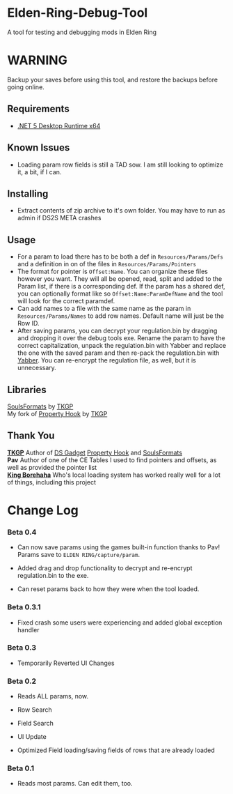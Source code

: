 # Elden-Ring-Debug-Tool
A tool for testing and debugging mods in Elden Ring

 
# WARNING  
Backup your saves before using this tool, and restore the backups before going online.  

## Requirements 
* [.NET 5 Desktop Runtime x64](https://download.visualstudio.microsoft.com/download/pr/b1902c77-e022-4b3e-a01a-e8830df936ff/09d0957435bf8c37eae11b4962d4221b/windowsdesktop-runtime-5.0.15-win-x64.exe)  

## Known Issues
* Loading param row fields is still a TAD sow. I am still looking to optimize it, a bit, if I can.

## Installing  
* Extract contents of zip archive to it's own folder. You may have to run as admin if DS2S META crashes  

## Usage
* For a param to load there has to be both a def in `Resources/Params/Defs` and a definition in on of the files in `Resources/Params/Pointers`  
* The format for pointer is `Offset:Name`. You can organize these files however you want. They will all be opened, read, split and added to the Param list, if there is a corresponding def. If the param has a shared def, you can optionally format like so `Offset:Name:ParamDefName` and the tool will look for the correct paramdef.  
* Can add names to a file with the same name as the param in `Resources/Params/Names` to add row names. Default name will just be the Row ID.  
* After saving params, you can decrypt your regulation.bin by dragging and dropping it over the debug tools exe. Rename the param to have the correct capitalization, unpack the regulation.bin with Yabber and replace the one with the saved param and then re-pack the regulation.bin with [Yabber](https://github.com/JKAnderson/Yabber/releases). You can re-encrypt the regulation file, as well, but it is unnecessary.  

## Libraries
[SoulsFormats](https://github.com/JKAnderson/SoulsFormats) by [TKGP](https://github.com/JKAnderson/)  
My fork of [Property Hook](https://github.com/Nordgaren/PropertyHook) by [TKGP](https://github.com/JKAnderson/)  

## Thank You  
**[TKGP](https://github.com/JKAnderson/)** Author of [DS Gadget](https://github.com/JKAnderson/DS-Gadget) [Property Hook](https://github.com/JKAnderson/PropertyHook) and [SoulsFormats](https://github.com/JKAnderson/SoulsFormats)  
**Pav** Author of one of the CE Tables I used to find pointers and offsets, as well as provided the pointer list  
**[King Borehaha](https://github.com/kingborehaha/DS-Gadget-Local-Loader)** Who's local loading system has worked really well for a lot of things, including this project  

# Change Log  
### Beta 0.4   

* Can now save params using the games built-in function thanks to Pav! Params save to `ELDEN RING/capture/param`. 

* Added drag and drop functionality to decrypt and re-encrypt regulation.bin to the exe. 

* Can reset params back to how they were when the tool loaded.  

### Beta 0.3.1  

* Fixed crash some users were experiencing and added global exception handler  

### Beta 0.3  

* Temporarily Reverted UI Changes


### Beta 0.2  

* Reads ALL params, now.

* Row Search

* Field Search 

* UI Update

* Optimized Field loading/saving fields of rows that are already loaded

### Beta 0.1  

* Reads most params. Can edit them, too.  
